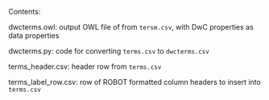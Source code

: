 Contents:

dwcterms.owl: output OWL file of from `tersm.csv`, with DwC properties as data properties

dwcterms.py: code for converting `terms.csv` to `dwcterms.csv`

terms_header.csv: header row from `terms.csv`

terms_label_row.csv: row of ROBOT formatted column headers to insert into `terms.csv`
